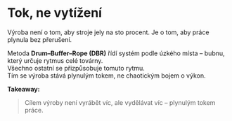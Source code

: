 # Tok, ne vytížení

Výroba není o tom, aby stroje jely na sto procent. Je o tom, aby práce plynula bez přerušení.

Metoda **Drum–Buffer–Rope (DBR)** řídí systém podle úzkého místa – bubnu, který určuje rytmus celé továrny.  
Všechno ostatní se přizpůsobuje tomuto rytmu.  
Tím se výroba stává plynulým tokem, ne chaotickým bojem o výkon.

**Takeaway:**  
> Cílem výroby není vyrábět víc, ale vydělávat víc – plynulým tokem práce.
